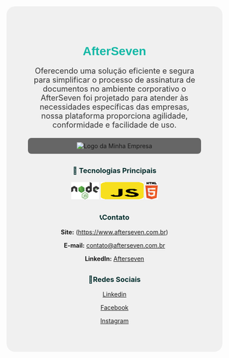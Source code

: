 <!-- Início do README.md do GitHub -->

<div style="text-align: center; padding: 50px; background-color: #f0f0f0; border-radius: 20px;">
<h1 style="color: #14b8a6; font-family: 'Arial', sans-serif;">AfterSeven</h1>
<p style="font-size: 18px; color: #333;">Oferecendo uma solução eficiente e segura para simplificar o processo de assinatura de documentos no ambiente corporativo o AfterSeven foi projetado para atender às necessidades específicas das empresas, nossa plataforma proporciona agilidade, conformidade e facilidade de uso.</p>

<div style="display: flex; justify-content: space-around; margin-top: 20px;">
   <div style="flex: 1; padding: 10px; background-color: #666; border-radius: 8px; text-align: center;">
      <img src="jsx.svg" alt="Logo da Minha Empresa">
   </div>
</div>

## 
<h3 style="color: #042f2e;">🚀 Tecnologias Principais </h3>
  
   <img src="img/node.svg" height="40px" alt="nodejs">
   
   <img src="img/javascript.svg" height="40px" alt="jsx"  width="100">

   <img src="img/html.svg" height="40px" alt="html">

 
## 
<h3 style="color: #042f2e;">📞Contato</h3>

**Site:** (https://www.afterseven.com.br)

**E-mail:** contato@afterseven.com.br

**LinkedIn:** [Afterseven](https://www.linkedin.com/company/afterseven)

 ## 
 <h3 style="color: #042f2e; ">📱Redes Sociais </h3>

  [Linkedin](https://linkedin.com/afterseven)
  
  [Facebook](https://www.facebook.com/afterseven)
  
  [Instagram](https://www.instagram.com/afterseven)
  





